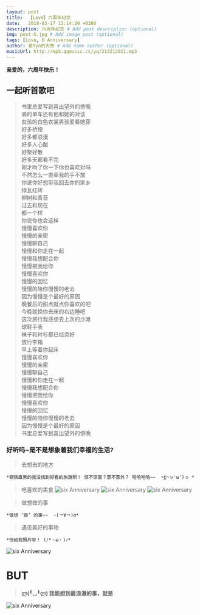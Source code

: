 ```yaml
---
layout: post
title:  【Love】六周年纪念
date:   2018-03-17 13:14:20 +0300
description: 六周年纪念 # Add post description (optional)
img: post-5.jpg # Add image post (optional)
tags: [Love, 6 Anniversary]
author: 爱Tyn的大熊 # Add name author (optional)
musicUrl: http://mp3.qqmusic.cc/yq/213212911.mp3
---
```

**亲爱的，六周年快乐！**

## 一起听首歌吧 ##

>书里总爱写到喜出望外的傍晚  
骑的单车还有他和她的对谈  
女孩的白色衣裳男孩爱看她穿  
好多桥段  
好多都浪漫  
好多人心酸  
好聚好散  
好多天都看不完  
刚才吻了你一下你也喜欢对吗  
不然怎么一直牵我的手不放  
你说你好想带我回去你的家乡  
绿瓦红砖  
柳树和青苔  
过去和现在  
都一个样  
你说你也会这样  
慢慢喜欢你  
慢慢的亲密  
慢慢聊自己  
慢慢和你走在一起  
慢慢我想配合你  
慢慢把我给你  
慢慢喜欢你  
慢慢的回忆  
慢慢的陪你慢慢的老去  
因为慢慢是个最好的原因  
晚餐后的甜点就点你喜欢的吧  
今晚就换你去床的右边睡吧  
这次旅行我还想去上次的沙滩  
球鞋手表  
袜子和衬衫都已经烫好  
放行李箱  
早上等着你起床  
慢慢喜欢你  
慢慢的亲密  
慢慢聊自己  
慢慢和你走在一起  
慢慢我想配合你  
慢慢把我给你  
慢慢喜欢你  
慢慢的回忆  
慢慢的陪你慢慢的老去  
因为慢慢是个最好的原因  
书里总爱写到喜出望外的傍晚  

### 好听吗~是不是想象着我们幸福的生活? ###



>去想去的地方

    *钢铁直男的我没找到好看的旅游照！ 惊不惊喜？意不意外？ 哈哈哈哈~~  =͟͟͞͞c⌒っ'ω')っ *



>吃喜欢的美食
![six Anniversary]({{site.baseurl}}/assets/img/sixAnniversary2.jpg)
![six Anniversary]({{site.baseurl}}/assets/img/sixAnniversary3.jpg)
![six Anniversary]({{site.baseurl}}/assets/img/sixAnniversary4.jpg)



>做想做的事

    *做想 ‘做’ 的事~~  -(￢∀￢)σ*



>遇见美好的事物

    *快给我照片呀！ (ﾉ*・ω・)ﾉ*
![six Anniversary]({{site.baseurl}}/assets/img/yosh-ginsu.jpg)


# BUT #


> **ლ(╹◡╹ლ) 我能想到最浪漫的事，就是**

![six Anniversary]({{site.baseurl}}/assets/img/sixAnniversary1.jpg)




